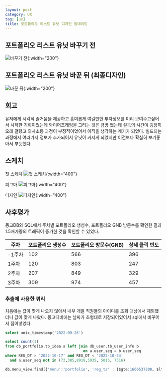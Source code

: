 ```yaml
---
layout: post
category: UX
tag: [ux]
title: 포트폴리오 리스트 유닛 디자인 업데이트
---
```


## 포트폴리오 리스트 유닛 바꾸기 전

![바꾸기 전](/public/img/portfolio_before.jpg){:width="200"}

## 포트폴리오 리스트 유닛 바꾼 뒤 (최종디자인)

![바꾼 뒤](/public/img/portfolio_after.png){:width="200"}


## 회고

유저에게 시각적 즐거움을 제공하고 흥미롭게 여길만한 투자정보를 미리 보여주고싶어서 시작한 기획이었는데
와이어프레임을 그리는 것은 금방 했는데 설득의 시간이 굉장히 오래 걸렸고 의사소통 과정이 부정적이었어서 이직을 생각하는 계기가 되었다.
빌드되는 과정에서 여러가지 정보가 추가되어서 유닛이 커지게 되었지만 이전보다 확실히 보기좋아서 뿌듯했다. 

## 스케치

첫 스케치
![첫 스케치](/public/img/first_sketch.png){:width="400"}

피그마
![피그마](/public/img/portfolio_figma.png){:width="400"}

디자인
![디자인](/public/img/portfolio_design.png){:width="400"}

## 사후평가
몽고DB와 SQL에서 주차별 포트폴리오 생성수, 포트폴리오 GNB 방문수를 확인한 결과 1.5배가량의 트래픽이 증가한 것을 확인할 수 있었다. 

<table>
  <thead>
    <tr>
      <th>주차</th>
      <th>포트폴리오 생성수</th>
      <th>포트폴리오 방문수(GNB)</th>
      <th>상세 클릭 빈도</th>
    </tr>
  </thead>
  <tbody>
    <tr>
      <td>-1주차</td>
      <td>102</td>
      <td>566</td>
      <td>396</td>
    </tr>
    <tr>
      <td>1주차</td>
      <td>120</td>
      <td>803</td>
      <td>247</td>
    </tr>
    <tr>
      <td>2주차</td>
      <td>207</td>
      <td>849</td>
      <td>329</td>
    </tr>
    <tr>
      <td>3주차</td>
      <td>309</td>
      <td>974</td>
      <td>457</td>
    </tr>
  </tbody>
</table>


### 추출에 사용한 쿼리

처음에는 값이 맞게 나오지 않아서 내부 개발 직원들의 아이디를 조회 대상에서 제외했더니 값이 맞게 나왔다. 
몽고디비에는 날짜가 초형태로 저장되어있어서 sql에서 바꾸어서 집어넣었다. 

```sql
select unix_timestamp('2022-09-26')
```

```sql
select count(1) 
from db_portfolio.tb_idea a left join db_user.tb_user_info b 
								   on a.user_seq = b.user_seq
where REG_DT > '2022-10-17' and REG_DT < '2022-10-24' 
  and a.user_seq not in (73,385,8919,5035, 5015, 7516)
```

```sql
db.menu_view.find({'menu':'portfolio', 'reg_ts' : {$gte:1666537200, $lte:1667142000},'user_seq':{$nin:[72,73,385,5015,5035,7516,8919]}}).count()
```